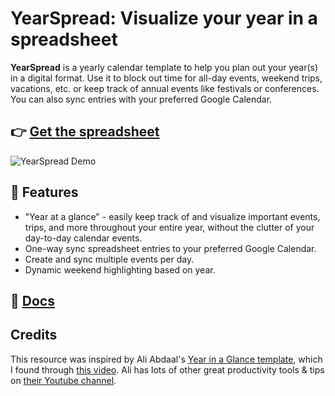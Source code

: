 # YearSpread: Visualize your year in a spreadsheet

**YearSpread** is a yearly calendar template to help you plan out your year(s) in a digital format. Use it to block out time for all-day events, weekend trips, vacations, etc. or keep track of annual events like festivals or conferences. You can also sync entries with your preferred Google Calendar.

## 👉 [Get the spreadsheet](https://docs.google.com/spreadsheets/d/1UezLLrUs2CTYpgBbuxlh0Mds6k-ykcy1hNU9sLdnbeQ/copy)

![YearSpread Demo](https://github.com/quinn-p-mchugh/year-spread/assets/40648753/546dd129-abb7-49c3-9f0a-3a358535285c)

## 🔮 Features
- "Year at a glance" - easily keep track of and visualize important events, trips, and more throughout your entire year, without the clutter of your day-to-day calendar events.
- One-way sync spreadsheet entries to your preferred Google Calendar. 
- Create and sync multiple events per day.
- Dynamic weekend highlighting based on year.

## 📝 [Docs](https://www.quinnmchugh.net/projects/year-spread)

## Credits
This resource was inspired by Ali Abdaal's [Year in a Glance template](https://aliabdaal.com/year-in-a-glance-template/), which I found through [this video](https://youtu.be/6o2tm00Ar8A?si=ZiqSR8DSznS0rF2b&t=43). Ali has lots of other great productivity tools & tips on [their Youtube channel](https://www.youtube.com/@aliabdaal).
